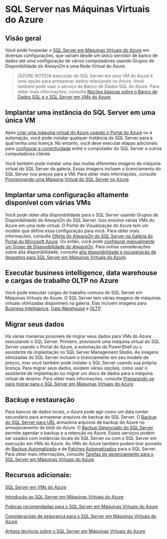 <properties 
	pageTitle="SQL Server nas Máquinas Virtuais do Azure" 
	description="Este artigo fornece uma visão geral do SQL Server hospedado em Máquinas Virtuais IaaS do Azure. Isso inclui links para conteúdo mais aprofundado." 
	services="virtual-machines" 
	documentationCenter="" 
	authors="rothja" 
	manager="jeffreyg"
	editor=""/>

<tags
	ms.service="virtual-machines"
	ms.devlang="na"
	ms.topic="article"
	ms.tgt_pltfrm="vm-windows-sql-server"
	ms.workload="infrastructure-services" 
	ms.date="04/17/2015"
	ms.author="jroth"/>

# SQL Server nas Máquinas Virtuais do Azure

## Visão geral
Você pode hospedar o [SQL Server em Máquinas Virtuais do Azure][sqlvmlanding] em diversas configurações, que variam desde um único servidor de banco de dados até uma configuração de vários computadores usando Grupos de Disponibilidade do AlwaysOn e uma Rede Virtual do Azure.

> [AZURE.NOTE]A execução do SQL Server em uma VM do Azure é uma opção para armazenar dados relacionais no Azure. Você também pode usar o serviço de Banco de Dados SQL do Azure. Para obter mais informações, consulte [Noções básicas sobre o Banco de Dados SQL e o SQL Server em VMs do Azure][sqldbcompared].
 
## Implantar uma instância do SQL Server em uma única VM
Após [criar uma máquina virtual do Azure usando o Portal do Azure][createvmportal] ou a automação, você pode instalar qualquer instância do SQL Server para a qual tenha uma licença. No entanto, você deve executar etapas adicionais para [configurar a conectividade][setupconnectivity] entre o computador do SQL Server e outros computadores cliente.
 
Você também pode instalar uma das muitas diferentes imagens de máquina virtual do SQL Server da galeria. Essas imagens incluem o licenciamento do SQL Server nos preços para a VM. Para obter mais informações, consulte [Provisionando uma Máquina Virtual do SQL Server no Azure][provisionsqlvm].

## Implantar uma configuração altamente disponível com várias VMs
Você pode obter alta disponibilidade para o SQL Server usando Grupos de Disponibilidade do AlwaysOn do SQL Server. Isso envolve várias VMs do Azure em uma rede virtual. O Portal de Visualização do Azure tem um modelo que define essa configuração para você. Para obter mais informações, consulte [Oferta do AlwaysOn do SQL Server na Galeria do Portal do Microsoft Azure][sqlalwaysonportal]. Ou então, você pode [configurar manualmente um Grupo de Disponibilidade do AlwaysOn][sqlalwaysonmanual]. Para outras considerações sobre alta disponibilidade, consulte [alta disponibilidade e recuperação de desastres para SQL Server em Máquinas Virtuais do Azure][sqlhadr].

## Executar business intelligence, data warehouse e cargas de trabalho OLTP no Azure   
Você pode executar cargas de trabalho comuns do SQL Server em Máquinas Virtuais do Azure. O SQL Server tem várias imagens de máquinas virtuais otimizadas disponíveis na galeria. Elas incluem imagens para [Business Intelligence][sqlbi], [Data Warehouse][sqldw] e [OLTP][sqloltp].

## Migrar seus dados
Há várias maneiras possíveis de migrar seus dados para VMs do Azure executando o SQL Server. Primeiro, provisione uma máquina virtual do SQL Server usando o Portal do Azure, a automação do PowerShell ou o assistente de implantação no SQL Server Management Studio. As imagens otimizadas do SQL Server incluem o licenciamento em seu modelo de preços, mas você também pode instalar o SQL Server usando sua própria licença. Para migrar seus dados, existem várias opções, como usar o assistente de implantação ou migrar um disco de dados para a máquina virtual de destino. Para obter mais informações, consulte [Preparando-se para migrar para o SQL Server em Máquinas Virtuais do Azure][migratesql].

## Backup e restauração
Para bancos de dados locais, o Azure pode agir como um data center secundário para armazenar arquivos de backup do SQL Server. O [Backup do SQL Server para URL][backupurl] armazena arquivos de backup do Azure no armazenamento de blob do Azure. O [Backup Gerenciado do SQL Server][managedbackup] permite agendar o backup e a retenção no Azure. Esses serviços podem ser usados com instâncias locais do SQL Server ou com o SQL Server em execução em VMs do Azure. As VMs do Azure também podem tirar proveito do [Backup Automatizado][autobackup] e de [Patches Automatizados][autopatching] para o SQL Server. Para obter mais informações, consulte [Tarefas de gerenciamento para o SQL Server em Máquinas Virtuais do Azure][managementtasks].

## Recursos adicionais:
[SQL Server em VMs do Azure][sqlmsdnlanding]

[Introdução ao SQL Server em Máquinas Virtuais do Azure][sqlvmgetstarted]

[Práticas recomendadas para o SQL Server em Máquinas Virtuais do Azure][sqlperf]

[Considerações de segurança para o SQL Server em Máquinas Virtuais do Azure][sqlsecurity]

[Artigos técnicos sobre o SQL Server em Máquinas Virtuais do Azure][technicalarticles]

[sqlvmlanding]: http://azure.microsoft.com/services/virtual-machines/sql-server/
[sqldbcompared]: http://azure.microsoft.com/documentation/articles/data-management-azure-sql-database-and-sql-server-iaas
[createvmportal]: http://azure.microsoft.com/documentation/articles/virtual-machines-windows-tutorial/
[setupconnectivity]: https://msdn.microsoft.com/library/azure/dn133152.aspx
[provisionsqlvm]: http://azure.microsoft.com/documentation/articles/virtual-machines-provision-sql-server/
[sqlalwaysonportal]: http://go.microsoft.com/fwlink/?LinkId=526941
[sqlalwaysonmanual]: https://msdn.microsoft.com/library/azure/dn249504.aspx
[sqlhadr]: https://msdn.microsoft.com/library/azure/jj870962.aspx
[sqlbi]: https://msdn.microsoft.com/library/azure/jj992719.aspx
[sqldw]: https://msdn.microsoft.com/library/azure/dn387396.aspx
[sqloltp]: https://msdn.microsoft.com/library/azure/eb0188e2-5569-48ff-b92c-1f6c0bf79620#about
[migratesql]: https://msdn.microsoft.com/library/azure/dn133142.aspx
[backupurl]: https://msdn.microsoft.com/library/dn435916(v=sql.120).aspx
[managedbackup]: https://msdn.microsoft.com/library/dn449496.aspx
[autobackup]: https://msdn.microsoft.com/library/azure/dn906091.aspx
[autopatching]: https://msdn.microsoft.com/library/azure/dn961166.aspx
[managementtasks]: https://msdn.microsoft.com/library/azure/dn906886.aspx
[sqlmsdnlanding]: https://msdn.microsoft.com/library/azure/jj823132.aspx
[sqlvmgetstarted]: https://msdn.microsoft.com/library/azure/dn133151.aspx
[sqlperf]: https://msdn.microsoft.com/library/azure/dn133149.aspx
[sqlsecurity]: https://msdn.microsoft.com/library/azure/dn133147.aspx
[technicalarticles]: https://msdn.microsoft.com/library/azure/dn248435.aspx
<!--HONumber=52-->
 